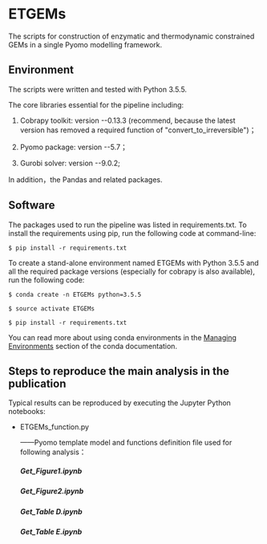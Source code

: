 # ETGEMs
The  scripts for construction of enzymatic and thermodynamic constrained GEMs in a single Pyomo modelling framework.

## Environment

The scripts were written and tested with Python 3.5.5. 

The core libraries essential for the pipeline including: 

1) Cobrapy toolkit: version --0.13.3 (recommend, because the latest version has removed a required function of "convert_to_irreversible")；

2) Pyomo package: version --5.7；

3) Gurobi solver: version --9.0.2;

In addition，the Pandas and related packages. 

## Software

The packages used to run the pipeline was listed in requirements.txt. To install the requirements using pip, run the following code at command-line:

```shell
$ pip install -r requirements.txt
```

To create a stand-alone environment named ETGEMs with Python 3.5.5 and all the required package versions (especially for cobrapy is also available), run the following code:

```shell
$ conda create -n ETGEMs python=3.5.5
```
```shell
$ source activate ETGEMs
```
```shell
$ pip install -r requirements.txt
```
  You can read more about using conda environments in the [Managing Environments](http://conda.pydata.org/docs/using/envs.html) section of the conda documentation. 

## Steps to reproduce the main analysis in the publication

Typical results can be reproduced by executing the Jupyter Python notebooks:

+ ETGEMs_function.py

  ——Pyomo template model and functions definition file used for following analysis：

  #####       Get_Figure1.ipynb

  #####       Get_Figure2.ipynb

  #####       Get_Table D.ipynb

  #####       Get_Table E.ipynb


